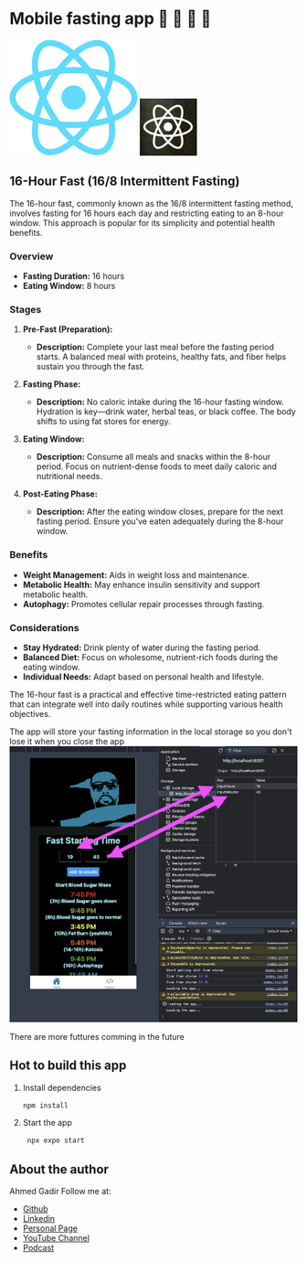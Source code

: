 # Mobile fasting app 🍱 🥗 🍩 🍮

![React Native](assets/images/header_logo.svg)
![React Native](assets/images/react-logo.png)

## 16-Hour Fast (16/8 Intermittent Fasting)

The 16-hour fast, commonly known as the 16/8 intermittent fasting method, involves fasting for 16 hours each day and restricting eating to an 8-hour window. This approach is popular for its simplicity and potential health benefits.

### Overview

- **Fasting Duration:** 16 hours
- **Eating Window:** 8 hours

### Stages

1. **Pre-Fast (Preparation):**

   - **Description:** Complete your last meal before the fasting period starts. A balanced meal with proteins, healthy fats, and fiber helps sustain you through the fast.

2. **Fasting Phase:**

   - **Description:** No caloric intake during the 16-hour fasting window. Hydration is key—drink water, herbal teas, or black coffee. The body shifts to using fat stores for energy.

3. **Eating Window:**

   - **Description:** Consume all meals and snacks within the 8-hour period. Focus on nutrient-dense foods to meet daily caloric and nutritional needs.

4. **Post-Eating Phase:**
   - **Description:** After the eating window closes, prepare for the next fasting period. Ensure you've eaten adequately during the 8-hour window.

### Benefits

- **Weight Management:** Aids in weight loss and maintenance.
- **Metabolic Health:** May enhance insulin sensitivity and support metabolic health.
- **Autophagy:** Promotes cellular repair processes through fasting.

### Considerations

- **Stay Hydrated:** Drink plenty of water during the fasting period.
- **Balanced Diet:** Focus on wholesome, nutrient-rich foods during the eating window.
- **Individual Needs:** Adapt based on personal health and lifestyle.

The 16-hour fast is a practical and effective time-restricted eating pattern that can integrate well into daily routines while supporting various health objectives.

The app will store your fasting information in the local storage so you don't lose it when you close the app
![Alt Fasting app](assets/images/Fasting-model.png)

There are more futtures comming in the future

## Hot to build this app

1. Install dependencies

   ```bash
   npm install
   ```

2. Start the app

   ```bash
    npx expo start
   ```

## About the author

Ahmed Gadir
Follow me at:

- [Github](https://github.com/e17769/)
- [Linkedin](https://www.linkedin.com/in/ahmedgadir/)
- [Personal Page](https://ahmedgadir.com/)
- [YouTube Channel](https://www.youtube.com/watch?v=73RWR944tgE)
- [Podcast](https://www.youtube.com/@atlantadevtalk1198/featured)
